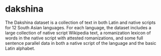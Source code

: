 # dakshina
The Dakshina dataset is a collection of text in both Latin and native scripts for 12 South Asian languages. For each language, the dataset includes a large collection of native script Wikipedia text, a romanization lexicon of words in the native script with attested romanizations, and some full sentence parallel data in both a native script of the language and the basic Latin alphabet.
